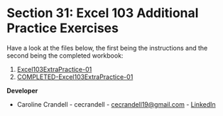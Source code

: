 # Section 31: Excel 103 Additional Practice Exercises

Have a look at the files below, the first being the instructions and the second being the completed workbook:

1. [Excel103ExtraPractice-01](/Section%2031:%20Excel%20103%20Additional%20Practice%20Exercises/Resources/Excel103ExtraPractice-01.xlsx)
2. [COMPLETED-Excel103ExtraPractice-01](/Section%2031:%20Excel%20103%20Additional%20Practice%20Exercises/Resources/COMPLETED-Excel103ExtraPractice-01.xlsx)

**Developer**

- Caroline Crandell - cecrandell - cecrandell19@gmail.com - [LinkedIn](https://www.linkedin.com/in/carolinecrandell/)
